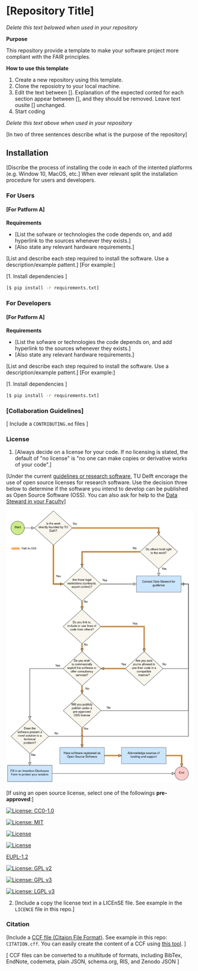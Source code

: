 # [Repository Title]

*Delete this text belowed when used in your repository*

**Purpose**

This repository provide a template to make your software project more compliant with the FAIR principles.

**How to use this template**

1. Create a new repository using this template.
2. Clone the reposiotry to your local machine.
3. Edit the text between []. Explanation of the expected conted for each section appear between [], and they should be removed. Leave text ousite [] unchanged.
4. Start coding

*Delete this text above when used in your repository*

[In two of three sentences describe what is the purpose of the repository]

## Installation

[Discribe the process of installing the code in each of the intented platforms (e.g. Window 10, MacOS, etc.]
When ever relevant split the installation procedure for users and developers.

### For Users

#### [For Patform A]

**Requirements** 
- [List the sofware or technologies the code depends on, and add hyperlink to the sources whenever they exists.]
- [Also state any relevant hardware requirements.]

[List and describe each step required to install the software. Use a description/example pattent.]
[For example:]

[1. Install dependencies ]

```bash
[$ pip install -r requirements.txt]
```

### For Developers

#### [For Patform A]

**Requirements** 
- [List the sofware or technologies the code depends on, and add hyperlink to the sources whenever they exists.]
- [Also state any relevant hardware requirements.]

[List and describe each step required to install the software. Use a description/example pattent.]
[For example:]

[1. Install dependencies ]

```bash
[$ pip install -r requirements.txt]
```

### [Collaboration Guidelines]

[ Include a `CONTRIBUTING.md` files ]

### License

1. [Always decide on a license for your code. If no licensing is stated, the default of "no license" is "no one can make copies or derivative works of your code".] 

[Under the current [guidelines or research software](https://d2k0ddhflgrk1i.cloudfront.net/TUDelft/Over_TU_Delft/Strategie/TU%20Delft%20Research%20Software%20Guidelines.pdf), TU Delft encorage the use of open source licenses for research software. Use the decision three below to determine if the software you intend to develop can be published as Open Source Software (OSS). You can also ask for help to the [Data Steward in your Faculty](https://www.tudelft.nl/library/research-data-management/r/support/data-stewardship/contact)]

![Open Source Software decision tree](img/decision-oss.png "Open source software decision tree")


[If using an open source license, select one of the followings **pre-approved**:]

[![License: CC0-1.0](https://img.shields.io/badge/License-CC0%201.0-lightgrey.svg)](http://creativecommons.org/publicdomain/zero/1.0/)

[![License: MIT](https://img.shields.io/badge/License-MIT-yellow.svg)](https://opensource.org/licenses/MIT)

[![License](https://img.shields.io/badge/License-BSD%203--Clause-blue.svg)](https://opensource.org/licenses/BSD-3-Clause)

[![License](https://img.shields.io/badge/License-Apache%202.0-blue.svg)](https://opensource.org/licenses/Apache-2.0)

[EUPL-1.2](https://opensource.org/licenses/EUPL-1.2)

[![License: GPL v2](https://img.shields.io/badge/License-GPL%20v2-blue.svg)](https://www.gnu.org/licenses/old-licenses/gpl-2.0.en.html)

[![License: GPL v3](https://img.shields.io/badge/License-GPLv3-blue.svg)](https://www.gnu.org/licenses/gpl-3.0)

[![License: LGPL v3](https://img.shields.io/badge/License-LGPL%20v3-blue.svg)](https://www.gnu.org/licenses/lgpl-3.0)

2. [Include a copy the license text in a LICEnSE file. See example in the `LICENCE` file in this repo.]

### Citation

[Include a [CCF file (Citaion File Format)](https://citation-file-format.github.io/). See example in this repo: `CITATION.cff`. You can easily create the content of a CCF using [this tool](https://citation-file-format.github.io/cff-initializer-javascript/). ]

[ CCF files can be converted to a multitude of formats, including BibTex,  EndNote, codemeta, plain JSON, schema.org, RIS, and Zenodo JSON ]

